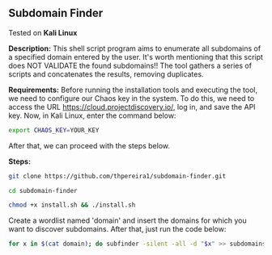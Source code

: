 ## Subdomain Finder

Tested on **Kali Linux**

**Description:** This shell script program aims to enumerate all subdomains of a specified domain entered by the user. It's worth mentioning that this script does NOT VALIDATE the found subdomains!! The tool gathers a series of scripts and concatenates the results, removing duplicates.  

**Requirements:** Before running the installation tools and executing the tool, we need to configure our Chaos key in the system. To do this, we need to access the URL https://cloud.projectdiscovery.io/, log in, and save the API key. Now, in Kali Linux, enter the command below: 

```sh
export CHAOS_KEY=YOUR_KEY
```
After that, we can proceed with the steps below.

**Steps:**
```sh
git clone https://github.com/thpereira1/subdomain-finder.git
```
```sh
cd subdomain-finder
```
```sh
chmod +x install.sh && ./install.sh
```
Create a wordlist named 'domain' and insert the domains for which you want to discover subdomains. After that, just run the code below:
```sh
for x in $(cat domain); do subfinder -silent -all -d "$x" >> subdomains && assetfinder -subs-only "$x" >> subdomains && sublist3r -d "$x" -n | grep "$x" | grep -i -v "Enumerating Subdomains" >> subdomains && echo "$x" | waybackurls | cut -d "/" -f 3 >> subdomains && findomain -t "$x" -q >> subdomains && curl -s "https://crt.sh/?q=$x&output=json" | jq -r '.[].name_value' | sed 's/\*\.//g' >> subdomains && curl -s "https://jldc.me/anubis/subdomains/$x" | jq -r '.[]' >> subdomains && chaos -silent -d "$x" >> subdomains && puredns bruteforce subdomains-10000.txt "$x" --resolvers resolvers.txt -q >> subdomains && gau --subs "$x" | cut -d "/" -f 3 >> subdomains && cat subdomains | sort | cut -d ":" -f 1 | grep -v "*" | uniq >> subdomains_final && rm subdomains; done;
```
